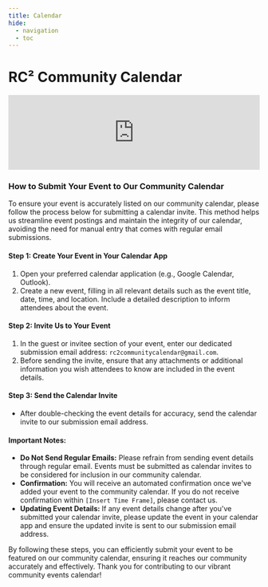```yaml
---
title: Calendar
hide:
  - navigation
  - toc
---
```

# RC² Community Calendar
<div class="map">
  <iframe src="https://embed.styledcalendar.com/#wyCgYjGQbGQ914TWPjq5" title="Styled Calendar" class="styled-calendar-container" style="width: 100%; border: none;" data-cy="calendar-embed-iframe"></iframe>
<script async type="module" src="https://embed.styledcalendar.com/assets/parent-window.js"></script>
</div>

### How to Submit Your Event to Our Community Calendar

To ensure your event is accurately listed on our community calendar, please follow the process below for submitting a calendar invite. This method helps us streamline event postings and maintain the integrity of our calendar, avoiding the need for manual entry that comes with regular email submissions.

#### **Step 1: Create Your Event in Your Calendar App**

1. Open your preferred calendar application (e.g., Google Calendar, Outlook).
2. Create a new event, filling in all relevant details such as the event title, date, time, and location. Include a detailed description to inform attendees about the event.

#### **Step 2: Invite Us to Your Event**

1. In the guest or invitee section of your event, enter our dedicated submission email address: `rc2communitycalendar@gmail.com`.
2. Before sending the invite, ensure that any attachments or additional information you wish attendees to know are included in the event details.

#### **Step 3: Send the Calendar Invite**

- After double-checking the event details for accuracy, send the calendar invite to our submission email address.

#### **Important Notes:**

- **Do Not Send Regular Emails:** Please refrain from sending event details through regular email. Events must be submitted as calendar invites to be considered for inclusion in our community calendar.
- **Confirmation:** You will receive an automated confirmation once we've added your event to the community calendar. If you do not receive confirmation within `[Insert Time Frame]`, please contact us.
- **Updating Event Details:** If any event details change after you've submitted your calendar invite, please update the event in your calendar app and ensure the updated invite is sent to our submission email address.

By following these steps, you can efficiently submit your event to be featured on our community calendar, ensuring it reaches our community accurately and effectively. Thank you for contributing to our vibrant community events calendar!
